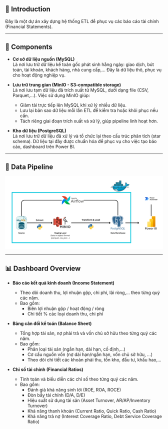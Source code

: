 ## 📝 Introduction
Đây là một dự án xây dựng hệ thống ETL để phục vụ các báo cáo tài chính (Financial Statements).

---
## 🧩 Components
- **Cơ sở dữ liệu nguồn (MySQL)**  
  Là nơi lưu trữ dữ liệu kế toán gốc phát sinh hằng ngày: giao dịch, bút toán, tài khoản, khách hàng, nhà cung cấp,... Đây là dữ liệu thô, phục vụ cho hoạt động nghiệp vụ.

- **Lưu trữ trung gian (MinIO - S3-compatible storage)**  
  Là nơi lưu tạm dữ liệu đã trích xuất từ MySQL, dưới dạng file (CSV, Parquet,...). Việc sử dụng MinIO giúp:
  - Giảm tải trực tiếp lên MySQL khi xử lý nhiều dữ liệu.
  - Lưu lại bản sao dữ liệu mỗi lần ETL để kiểm tra hoặc khôi phục nếu cần.
  - Tách riêng giai đoạn trích xuất và xử lý, giúp pipeline linh hoạt hơn.

- **Kho dữ liệu (PostgreSQL)**  
  Là nơi lưu trữ dữ liệu đã xử lý và tổ chức lại theo cấu trúc phân tích (star schema). Dữ liệu tại đây được chuẩn hóa để phục vụ cho việc tạo báo cáo, dashboard trên Power BI.
  
---
##  🔄  Data Pipeline
![Data Pipeline](pipeline.png)

---
## 📊 Dashboard Overview

- **Báo cáo kết quả kinh doanh (Income Statement)**  
  - Theo dõi doanh thu, lợi nhuận gộp, chi phí, lãi ròng,... theo từng quý các năm.  
  - Bao gồm:
    - Biên lợi nhuận gộp / hoạt động / ròng
    - Chi tiết % các loại doanh thu, chi phí


- **Bảng cân đối kế toán (Balance Sheet)**
  - Tổng hợp tài sản, nợ phải trả và vốn chủ sở hữu theo từng quý các năm.  
  - Bao gồm:
    - Phân loại tài sản (ngắn hạn, dài hạn, cố định,...)
    - Cơ cấu nguồn vốn (nợ dài hạn/ngắn hạn, vốn chủ sở hữu, ...)
    - Theo dõi chi tiết các khoản phải thu, tồn kho, đầu tư, khấu hao,...

- **Chỉ số tài chính (Financial Ratios)**
  - Tính toán và biểu diễn các chỉ số theo từng quý các năm.
  - Bao gồm:
    - Đánh giả khả năng sinh lời (ROE, ROA, ROCE)
    - Đòn bẩy tài chính (D/A, D/E)
    - Hiệu suất sử dụng tài sản (Asset Turnover, AR/AP/Inventory Turnover)
    - Khả năng thanh khoản (Current Ratio, Quick Ratio, Cash Ratio)
    - Khả năng trả nợ (Interest Coverage Ratio, Debt Service Coverage Ratio)
